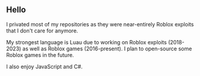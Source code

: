 ## Hello

I privated most of my repositories as they were near-entirely Roblox exploits that I don't care for anymore.

My strongest language is Luau due to working on Roblox exploits (2018-2023) as well as Roblox games (2016-present). I plan to open-source some Roblox games in the future.

I also enjoy JavaScript and C#.
